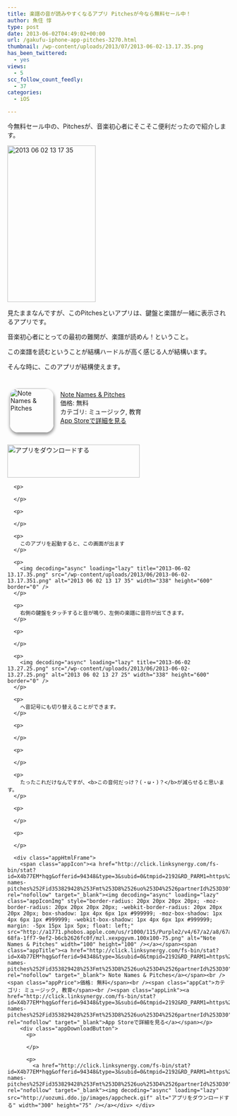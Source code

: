 ```yaml
---
title: 楽譜の音が読みやすくなるアプリ Pitchesが今なら無料セール中！
author: 魚住 惇
type: post
date: 2013-06-02T04:49:02+00:00
url: /gakufu-iphone-app-pitches-3270.html
thumbnail: /wp-content/uploads/2013/07/2013-06-02-13.17.35.png
has_been_twittered:
  - yes
views:
  - 5
scc_follow_count_feedly:
  - 37
categories:
  - iOS

---
```

今無料セール中の、Pitchesが、音楽初心者にそこそこ便利だったので紹介します。

<img decoding="async" loading="lazy" title="2013-06-02 13.17.35.png" src="/wp-content/uploads/2013/06/2013-06-02-13.17.35.png" alt="2013 06 02 13 17 35" width="200" height="355" border="0" /> 

<!--more-->

見たままなんですが、このPitchesといアプリは、鍵盤と楽譜が一緒に表示されるアプリです。

音楽初心者にとっての最初の難関が、楽譜が読めん！ということ。

この楽譜を読むということが結構ハードルが高く感じる人が結構います。

そんな時に、このアプリが結構使えます。

 

<div class="appHtmlFrame">
  <span class="appIcon"><a href="http://click.linksynergy.com/fs-bin/stat?id=X4b77EM*hqg&offerid=94348&type=3&subid=0&tmpid=2192&RD_PARM1=https%253A%252F%252Fitunes.apple.com%252Fjp%252Fapp%252Fnote-names-pitches%252Fid353829428%253Fmt%253D8%2526uo%253D4%2526partnerId%253D30" rel="nofollow" target="_blank"><img decoding="async" loading="lazy" class="appIconImg" style="border-radius: 20px 20px 20px 20px; -moz-border-radius: 20px 20px 20px 20px; -webkit-border-radius: 20px 20px 20px 20px; box-shadow: 1px 4px 6px 1px #999999; -moz-box-shadow: 1px 4px 6px 1px #999999; -webkit-box-shadow: 1px 4px 6px 1px #999999; margin: -5px 15px 1px 5px; float: left;" src="http://a1771.phobos.apple.com/us/r1000/115/Purple2/v4/67/a2/a8/67a2a873-68fa-1ff7-9ef2-b6cb2626fc0f/mzl.xexpgyvm.100x100-75.png" alt="Note Names & Pitches" width="100" height="100" /></a></span><span class="appTitle"><a href="http://click.linksynergy.com/fs-bin/stat?id=X4b77EM*hqg&offerid=94348&type=3&subid=0&tmpid=2192&RD_PARM1=https%253A%252F%252Fitunes.apple.com%252Fjp%252Fapp%252Fnote-names-pitches%252Fid353829428%253Fmt%253D8%2526uo%253D4%2526partnerId%253D30" rel="nofollow" target="_blank"> Note Names & Pitches</a></span><br /><span class="appPrice">価格: 無料</span><br /><span class="appCat">カテゴリ: ミュージック, 教育</span><br /><span class="appLink"><a href="http://click.linksynergy.com/fs-bin/stat?id=X4b77EM*hqg&offerid=94348&type=3&subid=0&tmpid=2192&RD_PARM1=https%253A%252F%252Fitunes.apple.com%252Fjp%252Fapp%252Fnote-names-pitches%252Fid353829428%253Fmt%253D8%2526uo%253D4%2526partnerId%253D30" rel="nofollow" target="_blank">App Storeで詳細を見る</a></span></p> 
  
  <div class="appDownloadButton">
    <p>
       
    </p>
    <p>
      <a href="http://click.linksynergy.com/fs-bin/stat?id=X4b77EM*hqg&offerid=94348&type=3&subid=0&tmpid=2192&RD_PARM1=https%253A%252F%252Fitunes.apple.com%252Fjp%252Fapp%252Fnote-names-pitches%252Fid353829428%253Fmt%253D8%2526uo%253D4%2526partnerId%253D30" rel="nofollow" target="_blank"><img decoding="async" loading="lazy" src="http://uozumi.ddo.jp/images/appcheck.gif" alt="アプリをダウンロードする" width="300" height="75" /></a></div> </div> 
      
      <p>
         
      </p>
      
      <p>
         
      </p>
      
      <p>
        このアプリを起動すると、この画面が出ます
      </p>
      
      <p>
        <img decoding="async" loading="lazy" title="2013-06-02 13.17.35.png" src="/wp-content/uploads/2013/06/2013-06-02-13.17.351.png" alt="2013 06 02 13 17 35" width="338" height="600" border="0" />
      </p>
      
      <p>
        右側の鍵盤をタッチすると音が鳴り、左側の楽譜に音符が出てきます。
      </p>
      
      <p>
         
      </p>
      
      <p>
        <img decoding="async" loading="lazy" title="2013-06-02 13.27.25.png" src="/wp-content/uploads/2013/06/2013-06-02-13.27.25.png" alt="2013 06 02 13 27 25" width="338" height="600" border="0" />
      </p>
      
      <p>
        ヘ音記号にも切り替えることができます。
      </p>
      
      <p>
         
      </p>
      
      <p>
         
      </p>
      
      <p>
        たったこれだけなんですが、<b>この音何だっけ？(・ω・)？</b>が減らせると思います。
      </p>
      
      <p>
         
      </p>
      
      <p>
         
      </p>
      
      <div class="appHtmlFrame">
        <span class="appIcon"><a href="http://click.linksynergy.com/fs-bin/stat?id=X4b77EM*hqg&offerid=94348&type=3&subid=0&tmpid=2192&RD_PARM1=https%253A%252F%252Fitunes.apple.com%252Fjp%252Fapp%252Fnote-names-pitches%252Fid353829428%253Fmt%253D8%2526uo%253D4%2526partnerId%253D30" rel="nofollow" target="_blank"><img decoding="async" loading="lazy" class="appIconImg" style="border-radius: 20px 20px 20px 20px; -moz-border-radius: 20px 20px 20px 20px; -webkit-border-radius: 20px 20px 20px 20px; box-shadow: 1px 4px 6px 1px #999999; -moz-box-shadow: 1px 4px 6px 1px #999999; -webkit-box-shadow: 1px 4px 6px 1px #999999; margin: -5px 15px 1px 5px; float: left;" src="http://a1771.phobos.apple.com/us/r1000/115/Purple2/v4/67/a2/a8/67a2a873-68fa-1ff7-9ef2-b6cb2626fc0f/mzl.xexpgyvm.100x100-75.png" alt="Note Names & Pitches" width="100" height="100" /></a></span><span class="appTitle"><a href="http://click.linksynergy.com/fs-bin/stat?id=X4b77EM*hqg&offerid=94348&type=3&subid=0&tmpid=2192&RD_PARM1=https%253A%252F%252Fitunes.apple.com%252Fjp%252Fapp%252Fnote-names-pitches%252Fid353829428%253Fmt%253D8%2526uo%253D4%2526partnerId%253D30" rel="nofollow" target="_blank"> Note Names & Pitches</a></span><br /><span class="appPrice">価格: 無料</span><br /><span class="appCat">カテゴリ: ミュージック, 教育</span><br /><span class="appLink"><a href="http://click.linksynergy.com/fs-bin/stat?id=X4b77EM*hqg&offerid=94348&type=3&subid=0&tmpid=2192&RD_PARM1=https%253A%252F%252Fitunes.apple.com%252Fjp%252Fapp%252Fnote-names-pitches%252Fid353829428%253Fmt%253D8%2526uo%253D4%2526partnerId%253D30" rel="nofollow" target="_blank">App Storeで詳細を見る</a></span></p>
        <div class="appDownloadButton">
          <p>
             
          </p>
          
          <p>
            <a href="http://click.linksynergy.com/fs-bin/stat?id=X4b77EM*hqg&offerid=94348&type=3&subid=0&tmpid=2192&RD_PARM1=https%253A%252F%252Fitunes.apple.com%252Fjp%252Fapp%252Fnote-names-pitches%252Fid353829428%253Fmt%253D8%2526uo%253D4%2526partnerId%253D30" rel="nofollow" target="_blank"><img decoding="async" loading="lazy" src="http://uozumi.ddo.jp/images/appcheck.gif" alt="アプリをダウンロードする" width="300" height="75" /></a></div> </div>
